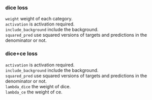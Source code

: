### dice loss
`weight` weight of each category.  
`activation` is activation required.  
`include_background` include the background.  
`squared_pred` use squared versions of targets and predictions in the denominator or not.
### dice+ce loss
`activation` is activation required.  
`include_background` include the background.  
`squared_pred` use squared versions of targets and predictions in the denominator or not.  
`lambda_dice` the weight of dice.  
`lambda_ce` the weight of ce.
